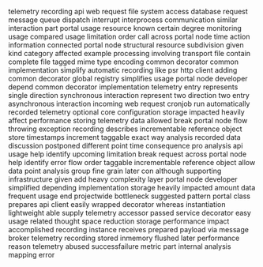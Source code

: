 telemetry recording api web request file system access database request message queue dispatch interrupt interprocess communication similar interaction part portal usage resource known certain degree monitoring usage compared usage limitation order call across portal node time action information connected portal node structural resource subdivision given kind category affected example processing involving transport file contain complete file tagged mime type encoding common decorator common implementation simplify automatic recording like psr http client adding common decorator global registry simplifies usage portal node developer depend common decorator implementation telemetry entry represents single direction synchronous interaction represent two direction two entry asynchronous interaction incoming web request cronjob run automatically recorded telemetry optional core configuration storage impacted heavily affect performance storing telemetry data allowed break portal node flow throwing exception recording describes incrementable reference object store timestamps increment taggable exact way analysis recorded data discussion postponed different point time consequence pro analysis api usage help identify upcoming limitation break request across portal node help identify error flow order taggable incrementable reference object allow data point analysis group fine grain later con although supporting infrastructure given add heavy complexity layer portal node developer simplified depending implementation storage heavily impacted amount data frequent usage end projectwide bottleneck suggested pattern portal class prepares api client easily wrapped decorator whereas instantiation lightweight able supply telemetry accessor passed service decorator easy usage related thought space reduction storage performance impact accomplished recording instance receives prepared payload via message broker telemetry recording stored inmemory flushed later performance reason telemetry abused successfailure metric part internal analysis mapping error